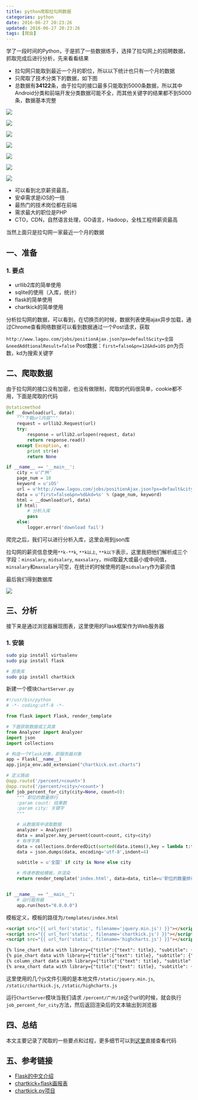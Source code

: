 ```yaml
---
title: python爬取拉勾网数据
categories: python
date: 2016-06-27 20:23:26
updated: 2016-06-27 20:23:26
tags: [爬虫]
---
```



学了一段时间的Python，于是抓了一些数据练手，选择了拉勾网上的招聘数据，抓取完成后进行分析，先来看看结果

* 拉勾网只能取到最近一个月的职位，所以以下统计也只有一个月的数据
* 只爬取了技术分类下的数据，如下图
* 总数据有**34122**条，由于拉勾的接口最多只能取到5000条数据，所以其中Android分类和前端开发分类数据可能不全，而其他关键字的结果都不到5000条，数据基本完整

<!-- more -->

![ ](http://7xqzvt.com1.z0.glb.clouddn.com/16-6-28/15206332.jpg)

![ ](http://7xqzvt.com1.z0.glb.clouddn.com/16-6-28/25682703.jpg)

![ ](http://7xqzvt.com1.z0.glb.clouddn.com/16-6-28/42481592.jpg)

![ ](http://7xqzvt.com1.z0.glb.clouddn.com/16-6-28/26443417.jpg)

![ ](http://7xqzvt.com1.z0.glb.clouddn.com/16-6-28/39682738.jpg)

![ ](http://7xqzvt.com1.z0.glb.clouddn.com/16-6-28/45082468.jpg)

![ ](http://7xqzvt.com1.z0.glb.clouddn.com/16-6-28/99594263.jpg)


* 可以看到北京薪资最高，
* 安卓需求是iOS的一倍
* 最热门的技术岗位都在前端
* 需求最大的职位是PHP
* CTO，CDN，自然语言处理，GO语言，Hadoop，全栈工程师薪资最高

当然上面只是拉勾网一家最近一个月的数据

## 一、准备

### 1. 要点

* urllib2库的简单使用
* sqlite的使用（入库，统计）
* flask的简单使用
* chartkick的简单使用

分析拉勾网的数据，可以看到，在切换页的时候，数据列表使用ajax异步加载，通过Chrome查看网络数据可以看到数据通过一个Post请求，获取

`http://www.lagou.com/jobs/positionAjax.json?px=default&city=全国&needAddtionalResult=false`
Post数据：`first=false&pn=12&kd=iOS`
pn为页数，kd为搜索关键字

## 二、爬取数据

由于拉勾网的接口没有加密，也没有做限制，爬取的代码很简单，cookie都不用，下面是爬取的代码

```py
@staticmethod
def __download(url, data):
    """下载url内容"""
    request = urllib2.Request(url)
    try:
        response = urllib2.urlopen(request, data)
        return response.read()
    except Exception, e:
        print str(e)
        return None

if __name__ == '__main__':
    city = u'广州'
    page_num = 10
    keyword = u'iOS'
    url = u'http://www.lagou.com/jobs/positionAjax.json?px=default&city=%s&needAddtionalResult=false' % (city,)
    data = u'first=false&pn=%d&kd=%s' % (page_num, keyword)
    html = __download(url, data)
    if html:
        # 分析入库
        pass
    else:
        logger.error('download fail')
```

爬完之后，我们可以进行分析入库，这里会用到json库

拉勾网的薪资信息使用`**k-**k`, `**k以上`, `**k以下`表示，这里我把他们解析成三个字段：`minsalary`, `midsalary`, `maxsalary`，mid取最大或最小或中间值，`minsalary`和`maxsalary`可空，在统计的时候使用的是`midsalary`作为薪资值

最后我们得到数据库

![ ](http://7xqzvt.com1.z0.glb.clouddn.com/16-6-28/61622306.jpg)

## 三、分析

接下来是通过浏览器展现图表，这里使用的Flask框架作为Web服务器

### 1. 安装

```sh
sudo pip install virtualenv
sudo pip install flask

# 图表库
sudo pip install chartkick
```

新建一个模块`ChartServer.py`

```py
#!/usr/bin/python
# -*- coding:utf-8 -*-

from flask import Flask, render_template

# 下面获取数据或工具类
from Analyzer import Analyzer
import json
import collections

# 构造一个Flask对象，即服务器对象
app = Flask(__name__)
app.jinja_env.add_extension("chartkick.ext.charts")

# 定义路由
@app.route('/percent/<count>')
@app.route('/percent/<city>/<count>')
def job_percent_for_city(city=None, count=0):
    """ 职位的数量排行
    :param count: 结果数
    :param city: 关键字
    """

    # 从数据库中读取数据
    analyzer = Analyzer()
    data = analyzer.key_persent(count=count, city=city)
    # 有序字典
    data = collections.OrderedDict(sorted(data.items(),key = lambda t:t[1], reverse=True))
    data = json.dumps(data, encoding='utf-8',indent=4)

    subtitle = u'全国' if city is None else city

    # 传递参数给模板，并渲染
    return render_template('index.html', data=data, title=u'职位的数量排行', subtitle=subtitle)


if __name__ == "__main__":
    # 运行服务器
    app.run(host="0.0.0.0")
```

模板定义，模板的路径为`/templates/index.html`

```html
<script src="{{ url_for('static', filename='jquery.min.js') }}"></script>
<script src="{{ url_for('static', filename='chartkick.js') }}"></script>
<script src="{{ url_for('static', filename='highcharts.js') }}"></script>

{% line_chart data with library={"title":{"text": title}, "subtitle": {"text": subtitle}} %}
{% pie_chart data with library={"title":{"text": title}, "subtitle": {"text": subtitle}} %}
{% column_chart data with library={"title":{"text": title}, "subtitle": {"text": subtitle}} %}
{% area_chart data with library={"title":{"text": title}, "subtitle": {"text": subtitle}} %}
```

这里使用的几个js文件引用的是本地文件`/static/jquery.min.js`, `/static/chartkick.js`, `/static/highcharts.js`

运行`ChartServer`模块当我们请求 `/percent/广州/10`这个url的时候，就会执行`job_percent_for_city`方法，然后返回渲染后的文本输出到浏览器

## 四、总结

本文主要记录了爬取的一些要点和过程，更多细节可以到[这里](https://github.com/zhengbomo/python_practice)直接查看代码

## 五、参考链接

* [Flask的中文介绍](http://docs.jinkan.org/docs/flask/)
* [chartkick+flask画报表](http://www.361way.com/chartkick-flask/4477.html)
* [chartkick.py项目](https://github.com/mher/chartkick.py)
